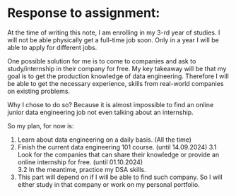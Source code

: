 # Response to assignment:

At the time of writing this note, I am enrolling in my 3-rd year of studies. I will not be able physically get a full-time job soon. 
Only in a year I will be able to apply for different jobs.  

One possible solution for me is to come to companies and ask to study/internship in their company for free. My key takeaway will be that my goal is to get the production knowledge of data engineering. Therefore I will be able to get the necessary experience, skills from real-world companies on existing problems.

Why I chose to do so? Because it is almost impossible to find an online junior data engineering job not even talking about an internship.

So my plan, for now is:

1. Learn about data engineering on a daily basis. (All the time)
2. Finish the current data engineering 101 course. (until 14.09.2024)
    3.1 Look for the companies that can share their knowledge or provide an online internship for free. (until 01.10.2024)  
    3.2 In the meantime, practice my DSA skills.
4. This part will depend on if I will be able to find such company. So I will either study in that company or work on my personal portfolio.
